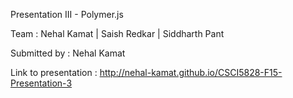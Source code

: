 Presentation III - Polymer.js

Team : Nehal Kamat | Saish Redkar | Siddharth Pant

Submitted by : Nehal Kamat

Link to presentation : http://nehal-kamat.github.io/CSCI5828-F15-Presentation-3
